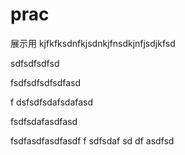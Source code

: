 # prac
展示用
kjfkfksdnfkjsdnkjfnsdkjnfjsdjkfsd

sdfsdfsdfsd

fsdfsdfsdfsdfasd


f
dsfsdfsdafsdafasd

fsdfsdafasdfasd

fsdfasdfasdfasdf
f
sdfsdaf
sd
df
asdfsd
